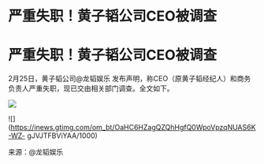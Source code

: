 # 严重失职！黄子韬公司CEO被调查

# 严重失职！黄子韬公司CEO被调查

2月25日，黄子韬公司@龙韬娱乐 发布声明，称CEO（原黄子韬经纪人）和商务负责人严重失职，现已交由相关部门调查。全文如下。

![](https://inews.gtimg.com/om_bt/OxpseoNH7xMRAmCjah7ehNXwKpUCVPdivQIXOFBxnx-v4AA/1000)

![](https://inews.gtimg.com/om_bt/OaHC6HZagQZQhHgfQ0WpoVpzqNUAS6K-WZ-
gJVJTFBViYAA/1000)

来源：@龙韬娱乐


